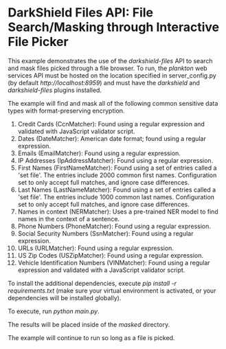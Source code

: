 # DarkShield Files API: File Search/Masking through Interactive File Picker

This example demonstrates the use of the *darkshield-files* API to search and 
mask files picked through a file browser. To run, the *plankton* web services API must be hosted on 
the location specified in server_config.py (by default *http://localhost:8959*) and must have the *darkshield* and *darkshield-files* 
plugins installed.

The example will find and mask all of the following common sensitive data types with format-preserving encryption.

1.  Credit Cards (CcnMatcher): Found using a regular expression and validated with JavaScript validator script.
2.  Dates (DateMatcher): American date format; found using a regular expression.
3.  Emails (EmailMatcher): Found using a regular expression.
4.  IP Addresses (IpAddressMatcher): Found using a regular expression.
5.  First Names (FirstNameMatcher): Found using a set of entries called a 'set file'. 
    The entries include 2000 common first names. Configuration set to only accept full matches, and ignore case differences.
6.  Last Names (LastNameMatcher): Found using a set of entries called a 'set file'.
    The entries include 1000 common last names. Configuration set to only accept full matches, and ignore case differences.
7.  Names in context (NERMatcher): Uses a pre-trained NER model to find names in the context of a sentence.
8.  Phone Numbers (PhoneMatcher): Found using a regular expression.
9.  Social Security Numbers (SsnMatcher): Found using a regular expression.
10. URLs (URLMatcher): Found using a regular expression.
11. US Zip Codes (USZipMatcher): Found using a regular expression.
12. Vehicle Identification Numbers (VINMatcher): Found using a regular expression and validated with a JavaScript validator script.

To install the additional dependencies, execute *pip install -r requirements.txt* 
(make sure your virtual environment is activated, or your dependencies will 
be installed globally).

To execute, run *python main.py*.

The results will be placed inside of the *masked* directory.

The example will continue to run so long as a file is picked.
